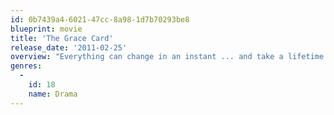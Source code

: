 ```yaml
---
id: 0b7439a4-6021-47cc-8a98-1d7b70293be8
blueprint: movie
title: 'The Grace Card'
release_date: '2011-02-25'
overview: "Everything can change in an instant ... and take a lifetime to unravel. When Mac McDonald loses his son in an accident, the ensuing 17 years of bitterness and pain erodes his love for his family and leaves him angry with God ... and just about everyone else. Mac's rage stonewalls his career in the police department and makes for a combustible situation when he's partnered with Sam Wright, a rising star on the force who happens to be a part-time pastor and a loving family man. Can they somehow join forces to help one another when it's impossible for either of them to look past their differences-especially the most obvious one? Every day, we have the opportunity to rebuild relationships and heal deep wounds by extending and receiving God's grace. Offer THE GRACE CARD ... and never underestimate the power of God's love."
genres:
  -
    id: 18
    name: Drama
---
```

